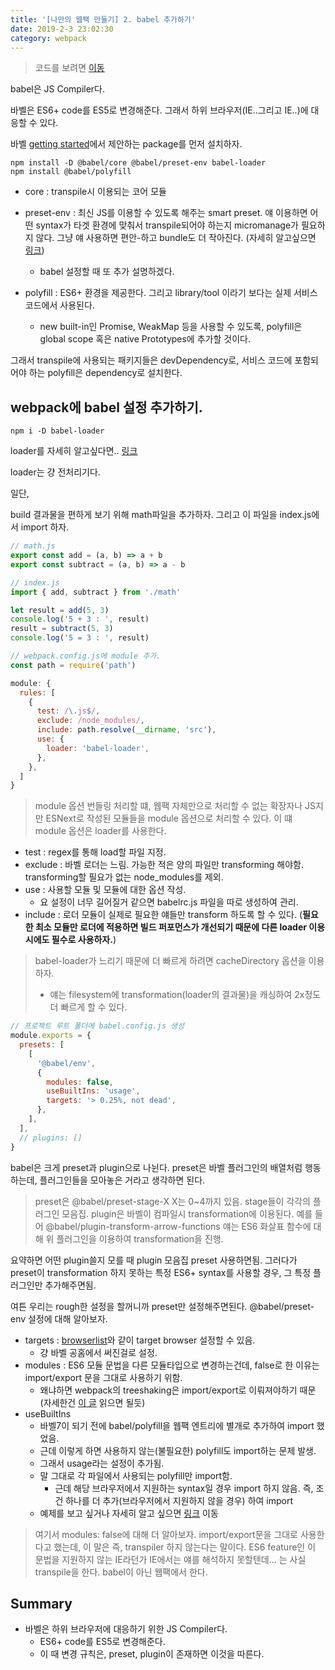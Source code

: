 ```yaml
---
title: '[나만의 웹팩 만들기] 2. babel 추가하기'
date: 2019-2-3 23:02:30
category: webpack
---
```


> 코드를 보려면 [이동](https://github.com/hoilzz/create-react-packzz/tree/2-add-babel)

babel은 JS Compiler다.

바벨은 ES6+ code를 ES5로 변경해준다. 그래서 하위 브라우저(IE..그리고 IE..)에 대응할 수 있다.

바벨 [getting started](https://babeljs.io/docs/en/usage)에서 제안하는 package를 먼저 설치하자.

```
npm install -D @babel/core @babel/preset-env babel-loader
npm install @babel/polyfill
```

- core : transpile시 이용되는 코어 모듈
- preset-env : 최신 JS를 이용할 수 있도록 해주는 smart preset. 얘 이용하면 어떤 syntax가 타겟 환경에 맞춰서 transpile되어야 하는지 micromanage가 필요하지 않다. 그냥 얘 사용하면 편안-하고 bundle도 더 작아진다. (자세히 알고싶으면 [링크](https://babeljs.io/docs/en/babel-preset-env))

  - babel 설정할 때 또 추가 설명하겠다.

- polyfill : ES6+ 환경을 제공한다. 그리고 library/tool 이라기 보다는 실제 서비스코드에서 사용된다.
  - new built-in인 Promise, WeakMap 등을 사용할 수 있도록, polyfill은 global scope 혹은 native Prototypes에 추가할 것이다.

그래서 transpile에 사용되는 패키지들은 devDependency로, 서비스 코드에 포함되어야 하는 polyfill은 dependency로 설치한다.

## webpack에 babel 설정 추가하기.

```
npm i -D babel-loader
```

loader를 자세히 알고싶다면.. [링크](https://github.com/hoilzz/TIL/blob/master/FrontEnd/webpack/%EA%B3%B5%ED%99%88%EB%B2%88%EC%97%AD/loader.md)

loader는 걍 전처리기다.

일단,

build 결과물을 편하게 보기 위해 math파일을 추가하자.
그리고 이 파일을 index.js에서 import 하자.

```js
// math.js
export const add = (a, b) => a + b
export const subtract = (a, b) => a - b

// index.js
import { add, subtract } from './math'

let result = add(5, 3)
console.log('5 + 3 : ', result)
result = subtract(5, 3)
console.log('5 = 3 : ', result)
```

```js
// webpack.config.js에 module 추가.
const path = require('path')

module: {
  rules: [
    {
      test: /\.js$/,
      exclude: /node_modules/,
      include: path.resolve(__dirname, 'src'),
      use: {
        loader: 'babel-loader',
      },
    },
  ]
}
```

> module 옵션
> 번들링 처리할 떄, 웹팩 자체만으로 처리할 수 없는 확장자나 JS지만 ESNext로 작성된 모듈들을 module 옵션으로 처리할 수 있다. 이 떄 module 옵션은 loader를 사용한다.

- test : regex를 통해 load할 파일 지정.
- exclude : 바벨 로더는 느림. 가능한 적은 양의 파일만 transforming 해야함. transforming할 필요가 없는 node_modules를 제외.
- use : 사용할 모듈 및 모듈에 대한 옵션 작성.
  - 요 설정이 너무 길어질거 같으면 babelrc.js 파일을 따로 생성하여 관리.
- include : 로더 모듈이 실제로 필요한 얘들만 transform 하도록 할 수 있다. (**필요한 최소 모듈만 로더에 적용하면 빌드 퍼포먼스가 개선되기 때문에 다른 loader 이용시에도 필수로 사용하자.**)

> babel-loader가 느리기 때문에 더 빠르게 하려면
> cacheDirectory 옵션을 이용하자.
>
> - 얘는 filesystem에 transformation(loader의 결과물)을 캐싱하여 2x정도 더 빠르게 할 수 있다.

```js
// 프로젝트 루트 폴더에 babel.config.js 생성
module.exports = {
  presets: [
    [
      '@babel/env',
      {
        modules: false,
        useBuiltIns: 'usage',
        targets: '> 0.25%, not dead',
      },
    ],
  ],
  // plugins: []
}
```

babel은 크게 preset과 plugin으로 나뉜다.
preset은 바벨 플러그인의 배열처럼 행동하는데, 플러그인들을 모아놓은 거라고 생각하면 된다.

> preset은 @babel/preset-stage-X X는 0~4까지 있음. stage들이 각각의 플러그인 모음집.
> plugin은 바벨이 컴파일시 transformation에 이용된다.
> 예를 들어 @babel/plugin-transform-arrow-functions 얘는 ES6 화살표 함수에 대해 위 플러그인을 이용하여 transformation을 진행.

요약하면 어떤 plugin쓸지 모를 때 plugin 모음집 preset 사용하면됨. 그러다가 preset이 transformation 하지 못하는 특정 ES6+ syntax를 사용할 경우, 그 특정 플러그인만 추가해주면됨.

여튼 우리는 rough한 설정을 할꺼니까 preset만 설정해주면된다.
@babel/preset-env 설정에 대해 알아보자.

- targets : [browserlist](https://github.com/browserslist/browserslist)와 같이 target browser 설정할 수 있음.
  - 걍 바벨 공홈에서 써진걸로 설정.
- modules : ES6 모듈 문법을 다른 모듈타입으로 변경하는건데, false로 한 이유는 import/export 문을 그대로 사용하기 위함.
  - 왜냐하면 webpack의 treeshaking은 import/export로 이뤄져야하기 때문(자세한건 [이 글](https://medium.com/naver-fe-platform/webpack%EC%97%90%EC%84%9C-tree-shaking-%EC%A0%81%EC%9A%A9%ED%95%98%EA%B8%B0-1748e0e0c365) 읽으면 될듯)
- useBuiltIns
  - 바벨7이 되기 전에 babel/polyfill을 웹팩 엔트리에 별개로 추가하여 import 했었음.
  - 근데 이렇게 하면 사용하지 않는(불필요한) polyfill도 import하는 문제 발생.
  - 그래서 usage라는 설정이 추가됨.
  - 말 그대로 각 파일에서 사용되는 polyfill만 import함.
    - 근데 해당 브라우저에서 지원하는 syntax일 경우 import 하지 않음. 즉, 조건 하나를 더 추가(브라우저에서 지원하지 않을 경우) 하여 import
  - 예제를 보고 싶거나 자세히 알고 싶으면 [링크](https://babeljs.io/docs/en/babel-preset-env#usebuiltins) 이동

> 여기서 modules: false에 대해 더 알아보자.
> import/export문을 그대로 사용한다고 했는데, 이 말은 즉, transpiler 하지 않는다는 말이다.
> ES6 feature인 이 문법을 지원하지 않는 IE라던가 IE에서는 얘를 해석하지 못할텐데...
> 는 사실 transpile을 한다. babel이 아닌 웹팩에서 한다.


## Summary

- 바벨은 하위 브라우저에 대응하기 위한 JS Compiler다.
  - ES6+ code를 ES5로 변경해준다.
  - 이 때 변경 규칙은, preset, plugin이 존재하면 이것을 따른다.
